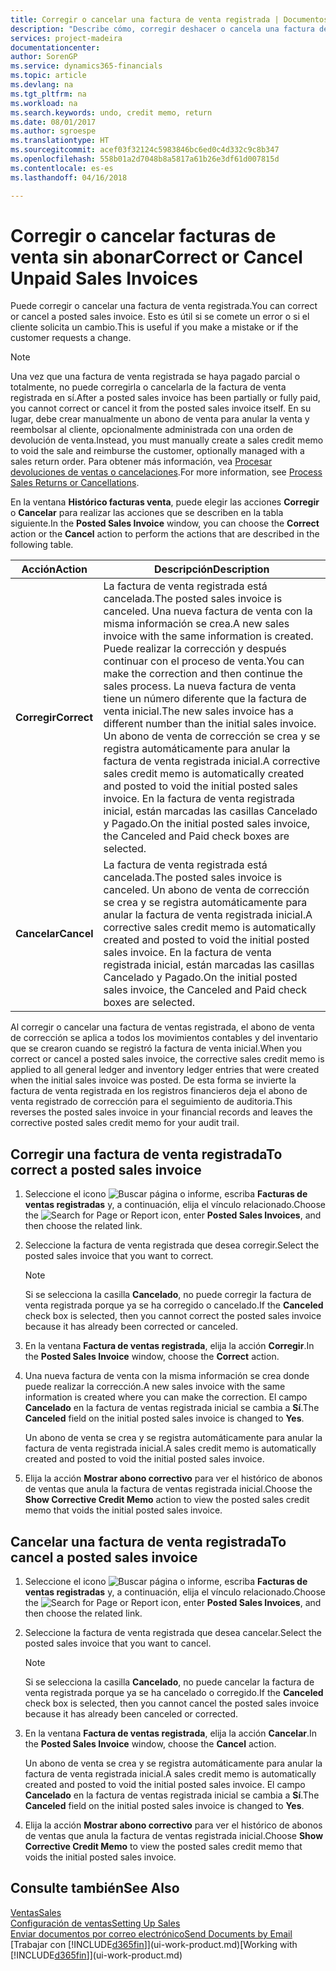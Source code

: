 ```yaml
---
title: Corregir o cancelar una factura de venta registrada | Documentos de Microsoft
description: "Describe cómo, corregir deshacer o cancela una factura de venta registrada y aplicar un abono de venta."
services: project-madeira
documentationcenter: 
author: SorenGP
ms.service: dynamics365-financials
ms.topic: article
ms.devlang: na
ms.tgt_pltfrm: na
ms.workload: na
ms.search.keywords: undo, credit memo, return
ms.date: 08/01/2017
ms.author: sgroespe
ms.translationtype: HT
ms.sourcegitcommit: acef03f32124c5983846bc6ed0c4d332c9c8b347
ms.openlocfilehash: 558b01a2d7048b8a5817a61b26e3df61d007815d
ms.contentlocale: es-es
ms.lasthandoff: 04/16/2018

---
```

# <a name="correct-or-cancel-unpaid-sales-invoices"></a><span data-ttu-id="1a72c-103">Corregir o cancelar facturas de venta sin abonar</span><span class="sxs-lookup"><span data-stu-id="1a72c-103">Correct or Cancel Unpaid Sales Invoices</span></span>
<span data-ttu-id="1a72c-104">Puede corregir o cancelar una factura de venta registrada.</span><span class="sxs-lookup"><span data-stu-id="1a72c-104">You can correct or cancel a posted sales invoice.</span></span> <span data-ttu-id="1a72c-105">Esto es útil si se comete un error o si el cliente solicita un cambio.</span><span class="sxs-lookup"><span data-stu-id="1a72c-105">This is useful if you make a mistake or if the customer requests a change.</span></span>

> [!NOTE]  
>   <span data-ttu-id="1a72c-106">Una vez que una factura de venta registrada se haya pagado parcial o totalmente, no puede corregirla o cancelarla de la factura de venta registrada en sí.</span><span class="sxs-lookup"><span data-stu-id="1a72c-106">After a posted sales invoice has been partially or fully paid, you cannot correct or cancel it from the posted sales invoice itself.</span></span> <span data-ttu-id="1a72c-107">En su lugar, debe crear manualmente un abono de venta para anular la venta y reembolsar al cliente, opcionalmente administrada con una orden de devolución de venta.</span><span class="sxs-lookup"><span data-stu-id="1a72c-107">Instead, you must manually create a sales credit memo to void the sale and reimburse the customer, optionally managed with a sales return order.</span></span> <span data-ttu-id="1a72c-108">Para obtener más información, vea [Procesar devoluciones de ventas o cancelaciones](sales-how-process-sales-returns-cancellations.md).</span><span class="sxs-lookup"><span data-stu-id="1a72c-108">For more information, see [Process Sales Returns or Cancellations](sales-how-process-sales-returns-cancellations.md).</span></span>

<span data-ttu-id="1a72c-109">En la ventana **Histórico facturas venta**, puede elegir las acciones **Corregir** o **Cancelar** para realizar las acciones que se describen en la tabla siguiente.</span><span class="sxs-lookup"><span data-stu-id="1a72c-109">In the **Posted Sales Invoice** window, you can choose the **Correct** action or the **Cancel** action to perform the actions that are described in the following table.</span></span>

| <span data-ttu-id="1a72c-110">Acción</span><span class="sxs-lookup"><span data-stu-id="1a72c-110">Action</span></span> | <span data-ttu-id="1a72c-111">Descripción</span><span class="sxs-lookup"><span data-stu-id="1a72c-111">Description</span></span> |
| --- | --- |
| <span data-ttu-id="1a72c-112">**Corregir**</span><span class="sxs-lookup"><span data-stu-id="1a72c-112">**Correct**</span></span> |<span data-ttu-id="1a72c-113">La factura de venta registrada está cancelada.</span><span class="sxs-lookup"><span data-stu-id="1a72c-113">The posted sales invoice is canceled.</span></span> <span data-ttu-id="1a72c-114">Una nueva factura de venta con la misma información se crea.</span><span class="sxs-lookup"><span data-stu-id="1a72c-114">A new sales invoice with the same information is created.</span></span> <span data-ttu-id="1a72c-115">Puede realizar la corrección y después continuar con el proceso de venta.</span><span class="sxs-lookup"><span data-stu-id="1a72c-115">You can make the correction and then continue the sales process.</span></span> <span data-ttu-id="1a72c-116">La nueva factura de venta tiene un número diferente que la factura de venta inicial.</span><span class="sxs-lookup"><span data-stu-id="1a72c-116">The new sales invoice has a different number than the initial sales invoice.</span></span> <span data-ttu-id="1a72c-117">Un abono de venta de corrección se crea y se registra automáticamente para anular la factura de venta registrada inicial.</span><span class="sxs-lookup"><span data-stu-id="1a72c-117">A corrective sales credit memo is automatically created and posted to void the initial posted sales invoice.</span></span> <span data-ttu-id="1a72c-118">En la factura de venta registrada inicial, están marcadas las casillas Cancelado y Pagado.</span><span class="sxs-lookup"><span data-stu-id="1a72c-118">On the initial posted sales invoice, the Canceled and Paid check boxes are selected.</span></span> |
| <span data-ttu-id="1a72c-119">**Cancelar**</span><span class="sxs-lookup"><span data-stu-id="1a72c-119">**Cancel**</span></span> |<span data-ttu-id="1a72c-120">La factura de venta registrada está cancelada.</span><span class="sxs-lookup"><span data-stu-id="1a72c-120">The posted sales invoice is canceled.</span></span> <span data-ttu-id="1a72c-121">Un abono de venta de corrección se crea y se registra automáticamente para anular la factura de venta registrada inicial.</span><span class="sxs-lookup"><span data-stu-id="1a72c-121">A corrective sales credit memo is automatically created and posted to void the initial posted sales invoice.</span></span> <span data-ttu-id="1a72c-122">En la factura de venta registrada inicial, están marcadas las casillas Cancelado y Pagado.</span><span class="sxs-lookup"><span data-stu-id="1a72c-122">On the initial posted sales invoice, the Canceled and Paid check boxes are selected.</span></span> |

<span data-ttu-id="1a72c-123">Al corregir o cancelar una factura de ventas registrada, el abono de venta de corrección se aplica a todos los movimientos contables y del inventario que se crearon cuando se registró la factura de venta inicial.</span><span class="sxs-lookup"><span data-stu-id="1a72c-123">When you correct or cancel a posted sales invoice, the corrective sales credit memo is applied to all general ledger and inventory ledger entries that were created when the initial sales invoice was posted.</span></span> <span data-ttu-id="1a72c-124">De esta forma se invierte la factura de venta registrada en los registros financieros deja el abono de venta registrado de corrección para el seguimiento de auditoria.</span><span class="sxs-lookup"><span data-stu-id="1a72c-124">This reverses the posted sales invoice in your financial records and leaves the corrective posted sales credit memo for your audit trail.</span></span>

## <a name="to-correct-a-posted-sales-invoice"></a><span data-ttu-id="1a72c-125">Corregir una factura de venta registrada</span><span class="sxs-lookup"><span data-stu-id="1a72c-125">To correct a posted sales invoice</span></span>
1. <span data-ttu-id="1a72c-126">Seleccione el icono ![Buscar página o informe](media/ui-search/search_small.png "icono Buscar página o informe"), escriba **Facturas de ventas registradas** y, a continuación, elija el vínculo relacionado.</span><span class="sxs-lookup"><span data-stu-id="1a72c-126">Choose the ![Search for Page or Report](media/ui-search/search_small.png "Search for Page or Report icon") icon, enter **Posted Sales Invoices**, and then choose the related link.</span></span>  
2. <span data-ttu-id="1a72c-127">Seleccione la factura de venta registrada que desea corregir.</span><span class="sxs-lookup"><span data-stu-id="1a72c-127">Select the posted sales invoice that you want to correct.</span></span>

    > [!NOTE]  
   >   <span data-ttu-id="1a72c-128">Si se selecciona la casilla **Cancelado**, no puede corregir la factura de venta registrada porque ya se ha corregido o cancelado.</span><span class="sxs-lookup"><span data-stu-id="1a72c-128">If the **Canceled** check box is selected, then you cannot correct the posted sales invoice because it has already been corrected or canceled.</span></span>
3. <span data-ttu-id="1a72c-129">En la ventana **Factura de ventas registrada**, elija la acción **Corregir**.</span><span class="sxs-lookup"><span data-stu-id="1a72c-129">In the **Posted Sales Invoice** window, choose the **Correct** action.</span></span>  
4. <span data-ttu-id="1a72c-130">Una nueva factura de venta con la misma información se crea donde puede realizar la corrección.</span><span class="sxs-lookup"><span data-stu-id="1a72c-130">A new sales invoice with the same information is created where you can make the correction.</span></span> <span data-ttu-id="1a72c-131">El campo **Cancelado** en la factura de ventas registrada inicial se cambia a **Sí**.</span><span class="sxs-lookup"><span data-stu-id="1a72c-131">The **Canceled** field on the initial posted sales invoice is changed to **Yes**.</span></span>

    <span data-ttu-id="1a72c-132">Un abono de venta se crea y se registra automáticamente para anular la factura de venta registrada inicial.</span><span class="sxs-lookup"><span data-stu-id="1a72c-132">A sales credit memo is automatically created and posted to void the initial posted sales invoice.</span></span>
5. <span data-ttu-id="1a72c-133">Elija la acción **Mostrar abono correctivo** para ver el histórico de abonos de ventas que anula la factura de ventas registrada inicial.</span><span class="sxs-lookup"><span data-stu-id="1a72c-133">Choose the **Show Corrective Credit Memo** action to view the posted sales credit memo that voids the initial posted sales invoice.</span></span>

## <a name="to-cancel-a-posted-sales-invoice"></a><span data-ttu-id="1a72c-134">Cancelar una factura de venta registrada</span><span class="sxs-lookup"><span data-stu-id="1a72c-134">To cancel a posted sales invoice</span></span>
1. <span data-ttu-id="1a72c-135">Seleccione el icono ![Buscar página o informe](media/ui-search/search_small.png "icono Buscar página o informe"), escriba **Facturas de ventas registradas** y, a continuación, elija el vínculo relacionado.</span><span class="sxs-lookup"><span data-stu-id="1a72c-135">Choose the ![Search for Page or Report](media/ui-search/search_small.png "Search for Page or Report icon") icon, enter **Posted Sales Invoices**, and then choose the related link.</span></span>  
2. <span data-ttu-id="1a72c-136">Seleccione la factura de venta registrada que desea cancelar.</span><span class="sxs-lookup"><span data-stu-id="1a72c-136">Select the posted sales invoice that you want to cancel.</span></span>

    > [!NOTE]  
   >   <span data-ttu-id="1a72c-137">Si se selecciona la casilla **Cancelado**, no puede cancelar la factura de venta registrada porque ya se ha cancelado o corregido.</span><span class="sxs-lookup"><span data-stu-id="1a72c-137">If the **Canceled** check box is selected, then you cannot cancel the posted sales invoice because it has already been canceled or corrected.</span></span>
3. <span data-ttu-id="1a72c-138">En la ventana **Factura de ventas registrada**, elija la acción **Cancelar**.</span><span class="sxs-lookup"><span data-stu-id="1a72c-138">In the **Posted Sales Invoice** window, choose the **Cancel** action.</span></span>

    <span data-ttu-id="1a72c-139">Un abono de venta se crea y se registra automáticamente para anular la factura de venta registrada inicial.</span><span class="sxs-lookup"><span data-stu-id="1a72c-139">A sales credit memo is automatically created and posted to void the initial posted sales invoice.</span></span> <span data-ttu-id="1a72c-140">El campo **Cancelado** en la factura de ventas registrada inicial se cambia a **Sí**.</span><span class="sxs-lookup"><span data-stu-id="1a72c-140">The **Canceled** field on the initial posted sales invoice is changed to **Yes**.</span></span>
4. <span data-ttu-id="1a72c-141">Elija la acción **Mostrar abono correctivo** para ver el histórico de abonos de ventas que anula la factura de ventas registrada inicial.</span><span class="sxs-lookup"><span data-stu-id="1a72c-141">Choose **Show Corrective Credit Memo** to view the posted sales credit memo that voids the initial posted sales invoice.</span></span>

## <a name="see-also"></a><span data-ttu-id="1a72c-142">Consulte también</span><span class="sxs-lookup"><span data-stu-id="1a72c-142">See Also</span></span>
[<span data-ttu-id="1a72c-143">Ventas</span><span class="sxs-lookup"><span data-stu-id="1a72c-143">Sales</span></span>](sales-manage-sales.md)  
[<span data-ttu-id="1a72c-144">Configuración de ventas</span><span class="sxs-lookup"><span data-stu-id="1a72c-144">Setting Up Sales</span></span>](sales-setup-sales.md)  
[<span data-ttu-id="1a72c-145">Enviar documentos por correo electrónico</span><span class="sxs-lookup"><span data-stu-id="1a72c-145">Send Documents by Email</span></span>](ui-how-send-documents-email.md)  
<span data-ttu-id="1a72c-146">[Trabajar con [!INCLUDE[d365fin](includes/d365fin_md.md)]](ui-work-product.md)</span><span class="sxs-lookup"><span data-stu-id="1a72c-146">[Working with [!INCLUDE[d365fin](includes/d365fin_md.md)]](ui-work-product.md)</span></span>

